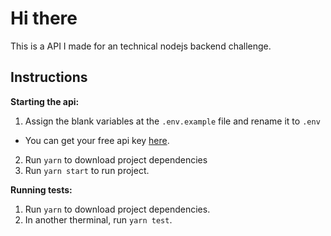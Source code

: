 # Hi there

This is a API I made for an technical nodejs backend challenge.

## Instructions

**Starting the api:**

1. Assign the blank variables at the `.env.example` file and rename it to `.env`
- You can get your free api key [here](https://www.alphavantage.co/support/#api-key).
2. Run `yarn` to download project dependencies
3. Run `yarn start` to run project.

**Running tests:**

1. Run `yarn` to download project dependencies.
2. In another therminal, run `yarn test`.
